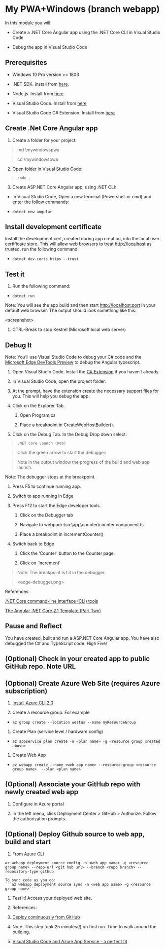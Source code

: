 My PWA+Windows (branch webapp)
==============================

In this module you will:

-   Create a .NET Core Angular app using the .NET Core CLI in Visual Studio Code

-   Debug the app in Visual Studio Code

Prerequisites
-------------

-   Windows 10 Pro version \>= 1803

-   .NET SDK. Install from
    [here](https://www.microsoft.com/net/learn/dotnet/hello-world-tutorial).
    
-   Node.js. Install from
    [here](https://nodejs.org/)
    
-   Visual Studio Code. Install from
    [here](https://code.visualstudio.com)
    
-   Visual Studio Code C# Extension. Install from
    [here](https://marketplace.visualstudio.com/items?itemName=ms-vscode.csharp)

Create .Net Core Angular app
----------------------------

1.  Create a folder for your project:

>   md \\mywindowspwa

>   cd \\mywindowspwa

2. Open folder in Visual Studio Code:

>   `code .`

3.  Create ASP.NET Core Angular app, using .NET CLI:

-   In Visual Studio Code, Open a new terminal (Powershell or cmd) and enter the follow commands:

-   `dotnet new angular`

Install development certificate
-------------------------------

Install the development cert, created during app creation, into the local user
certificate store. This will allow web browsers to treat <http://localhost> as
trusted. run the following command:

-   `dotnet dev-certs https --trust`

Test it 
--------

1. Run the following command:

-   `dotnet run`

Note: You will see the app build and then start <http://localhost:port> in your
default web browser. The output should look something like this:

\<screenshot\>

1.  CTRL-Break to stop Kestrel (Microsoft local web server)

Debug It
--------

Note: You’ll use Visual Studio Code to debug your C\# code and the [Microsoft
Edge DevTools
Preview](https://www.microsoft.com/en-us/p/microsoft-edge-devtools-preview/9mzbfrmz0mnj#activetab=pivot:overviewtab)
to debug the Angular typescript.

1.  Open Visual Studio Code. Install the [C\#
    Extension](https://marketplace.visualstudio.com/items?itemName=ms-vscode.csharp)
    if you haven’t already.

2.  In Visual Studio Code, open the project folder.

3.  At the prompt, have the extension create the necessary support files for
    you. This will help you debug the app.

4.  Click on the Explorer Tab.

    1.  Open Program.cs

    2.  Place a breakpoint in CreateWebHostBuilder().

5.  Click on the Debug Tab. In the Debug Drop down select:

>   `.NET Core Launch (Web)`

>   Click the green arrow to start the debugger.

>   Note in the output window the progress of the build and web app launch.

Note: The debugger stops at the breakpoint.

1.  Press F5 to continue running app.

2.  Switch to app running in Edge

3.  Press F12 to start the Edge developer tools.

    1.  Click on the Debugger tab

    2.  Navigate to webpack:\\src\\app\\counter\\counter.component.ts

    3.  Place a breakpoint in incrementCounter()

4.  Switch back to Edge

    1.  Click the ‘Counter’ button to the Counter page.

    2.  Click on ‘Increment’

>   Note: The breakpoint is hit in the debugger.

>   \<edge-debugger.png\>

References:

[.NET Core command-line interface (CLI)
tools](https://docs.microsoft.com/en-us/dotnet/core/tools/?tabs=netcore2x)

[The Angular .NET Core 2.1 Template (Part
Two)](https://blog.jeremylikness.com/the-angular-net-core-2-1-template-part-two-d4db52550764)

Pause and Reflect
-----------------

You have created, built and run a ASP.NET Core Angular app. You have also
debugged the C\# and TypeScript code. High Five!

(Optional) Check in your created app to public GitHub repo. Note URL
--------------------------------------------------------------------

(Optional) Create Azure Web Site (requires Azure subscription)
--------------------------------------------------------------

1.  [Install Azure CLI
    2.0](https://docs.microsoft.com/en-us/cli/azure/install-azure-cli)

2.  Create a resource group. For example:

-   `az group create --location westus --name myResourceGroup`

1.  Create Plan (service level / hardware config)

-   `az appservice plan create -n <plan name> -g <resource group created above>`

1.  Create Web App

-   `az webapp create --name <web app name> --resource-group <resource group
    name>  --plan <plan name>`

(Optional) Associate your GitHub repo with newly created web app
----------------------------------------------------------------

1.  Configure in Azure portal

2.  In the left menu, click Deployment Center \> GitHub \> Authorize. Follow the
    authorization prompts.

(Optional) Deploy Github source to web app, build and start
-----------------------------------------------------------

1.  From Azure CLI

`az webapp deployment source config -n <web app name> -g <resource group name>
--repo-url <git hub url> --branch <repo branch> --repository-type github`

~~~~~~~~~~~~~~~~~~~~~~~~~~~~~~~~~~~~~~~~~~~~~~~~~~~~~~~~~~~~~~~~~~~~~~~~~~~~~~~~
To sync code as you go:
```az webapp deployment source sync -n <web app name> -g <resource group name>```
~~~~~~~~~~~~~~~~~~~~~~~~~~~~~~~~~~~~~~~~~~~~~~~~~~~~~~~~~~~~~~~~~~~~~~~~~~~~~~~~

1.  Test it! Access your deployed web site.

2.  References:

3.  [Deploy continuously from
    GitHub](https://docs.microsoft.com/en-us/azure/app-service/app-service-continuous-deployment)

4.  Note: This step took 25 minutes(!) on first run. Time to walk around the
    building.

5.  [Visual Studio Code and Azure App Service - a perfect
    fit](https://azure.microsoft.com/en-us/blog/visual-studio-code-and-azure-app-service-a-perfect-fit/)
